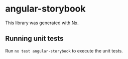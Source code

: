 # angular-storybook

This library was generated with [Nx](https://nx.dev).

## Running unit tests

Run `nx test angular-storybook` to execute the unit tests.
